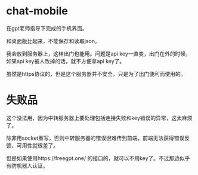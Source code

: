 # chat-mobile

在gpt老师指导下完成的手机界面。

和桌面版比起来，不能保存和读取json。

我会放到服务器上，这样出门也能用。问题是api key一直变，出门在外的时候，如果api key被人改掉的话，就不方便拿api key了。

虽然是https协议的，但是这个服务器并不安全，只是为了出门便利而使用的。

# 失败品

这个没法用，因为中转服务器上要处理包括连接失败和key错误的异常，这太麻烦了。

除非用socket重写，否则中转服务器的错误很难传到前端，前端无法获得错误反馈，可用性就很差了。

但是如果使用https://freegpt.one/ 的接口的，就可以不用key了。不过那边似乎有防机器人认证。
